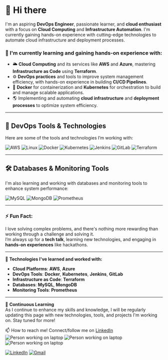 # 👋 Hi there

I'm an aspiring **DevOps Engineer**, passionate learner, and **cloud enthusiast** with a focus on **Cloud Computing** and **Infrastructure Automation**. 
I'm currently gaining hands-on experience with cutting-edge technologies to automate cloud infrastructure and deployment processes.

### 🚀 I'm currently learning and gaining hands-on experience with:
- 🌥️ **Cloud Computing** and its services like **AWS** and **Azure**, mastering **Infrastructure as Code** using **Terraform**.
- ⚙️ **DevOps practices** and tools to improve system management efficiency, with hands-on experience in building **CI/CD Pipelines**.
- 🐳 **Docker** for containerization and **Kubernetes** for orchestration to build and manage scalable applications.
- 🌎 Implementing and automating **cloud infrastructure** and **deployment processes** to optimize system efficiency.

---

## 🚀 DevOps Tools & Technologies

Here are some of the tools and technologies I’m working with:

![AWS](https://img.icons8.com/color/150/000000/amazon-web-services.png)
![Linux](https://img.icons8.com/color/150/000000/linux.png)
![Docker](https://img.icons8.com/color/150/000000/docker.png)
![Kubernetes](https://img.icons8.com/color/150/000000/kubernetes.png)
![Jenkins](https://img.icons8.com/color/150/000000/jenkins.png)
![GitLab](https://img.icons8.com/color/150/000000/gitlab.png)
![Terraform](https://img.icons8.com/color/150/000000/terraform.png)

---

## 🛠 Databases & Monitoring Tools

I'm also learning and working with databases and monitoring tools to enhance system performance:

![MySQL](https://img.icons8.com/color/150/000000/mysql-logo.png)
![MongoDB](https://img.icons8.com/color/150/000000/mongodb.png)
![Prometheus](https://upload.wikimedia.org/wikipedia/commons/4/47/Prometheus_Logo.svg)

---

### ⚡ Fun Fact:

I love solving complex problems, and there's nothing more rewarding than working through a challenge and solving it.  
I’m always up for a **tech talk**, learning new technologies, and engaging in **hands-on experiences** like hackathons.

---

🔧 **Technologies I've learned and worked with:**

- **Cloud Platforms**: **AWS**, **Azure**
- **DevOps Tools**: **Docker**, **Kubernetes**, **Jenkins**, **GitLab**
- **Infrastructure as Code**: **Terraform**
- **Databases**: **MySQL**, **MongoDB**
- **Monitoring Tools**: **Prometheus**

---

🔄 **Continuous Learning**  
As I continue to enhance my skills and knowledge, I will be regularly updating this page with new technologies, tools, and projects I'm working on. Stay tuned for more!



📫  How to reach me!
Connect/follow me on [LinkedIn](https://www.linkedin.com/in/jhinganp) ![Person working on laptop](https://img.icons8.com/ios/50/000000/user-working-on-laptop.png) ![Person working on laptop](https://img.icons8.com/ios/100/000000/user-working-on-laptop.png)
![Person working on laptop](https://img.icons8.com/external-flat-juicy-fish/100/000000/external-user-working-on-laptop-external-flat-flat-juicy-fish.png)



[![LinkedIn](https://img.icons8.com/color/50/000000/linkedin.png)](https://www.linkedin.com/in/jhinganpuneet)
[![Gmail](https://img.icons8.com/color/50/000000/gmail.png)](mailto:puneetjhingan13@gmail.com)



